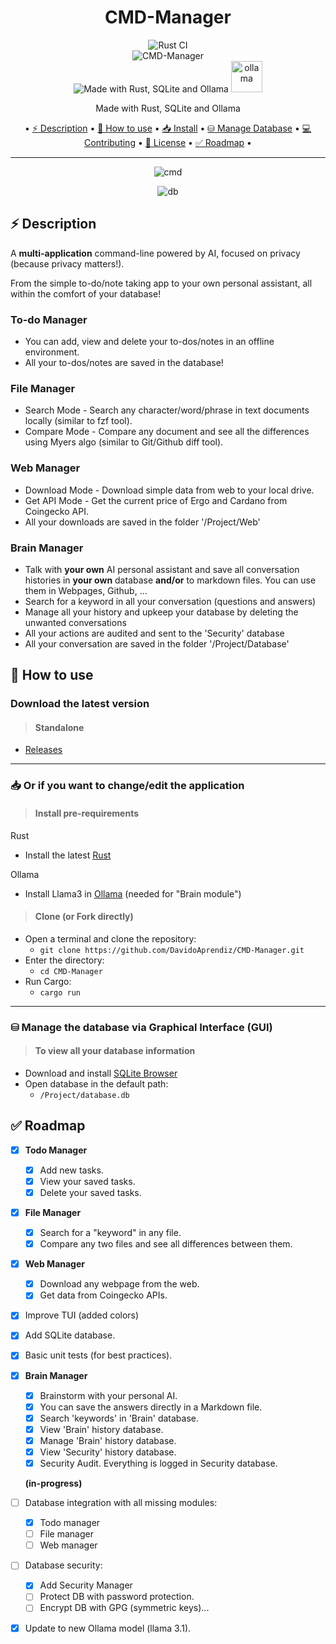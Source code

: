 <h1 align="center">CMD-Manager</h1>

<div align="center">
<img alt="Rust CI" src="https://github.com/DavidoAprendiz/Rust-in-Progress/actions/workflows/rust.yml/badge.svg">
<br>
<img alt="CMD-Manager" src="https://img.shields.io/badge/CMD_Manager-v0.4.1-blue">
<br>
<img alt="Made with Rust, SQLite and Ollama" src="https://skillicons.dev/icons?i=rust,sqlite">
<img alt="ollama" height="50px" src="https://github.com/ollama/ollama/assets/3325447/0d0b44e2-8f4a-4e99-9b52-a5c1c741c8f7">

<a>Made with Rust, SQLite and Ollama</a>

<div align="center">
• <a href="#-description">⚡ Description</a> •
  <a href="#-how-to-use">🚀 How to use</a> •
  <a href="#-or-if-you-want-to-changeedit-the-application">📥 Install</a> •
  <a href="#-manage-the-database-via-graphical-interface-gui">⛁ Manage Database</a> •
  <a href="https://github.com/DavidoAprendiz/CMD-Manager/blob/main/CONTRIBUTING.md">💻 Contributing</a> •
  <a href="https://github.com/DavidoAprendiz/CMD-Manager/blob/main/LICENSE">📃 License</a> •
  <a href="#-Roadmap">✅ Roadmap</a> •
</div>

---

![cmd](https://github.com/DavidoAprendiz/CMD-Manager/assets/21132833/fb8dcfe3-9e21-49c1-aab9-b73984f29e54)

![db](https://github.com/user-attachments/assets/e34ee34b-3cc1-41d3-83aa-ee33c6ce75fe)

</div>

## ⚡ Description

A **multi-application** command-line powered by AI, focused on privacy (because privacy matters!).

From the simple to-do/note taking app to your own personal assistant, all within the comfort of your database!

### **To-do Manager**

- You can add, view and delete your to-dos/notes in an offline environment.
- All your to-dos/notes are saved in the database!

### **File Manager**

- Search Mode - Search any character/word/phrase in text documents locally (similar to fzf tool).
- Compare Mode - Compare any document and see all the differences using Myers algo (similar to Git/Github diff tool).

### **Web Manager**

- Download Mode - Download simple data from web to your local drive.
- Get API Mode - Get the current price of Ergo and Cardano from Coingecko API.
- All your downloads are saved in the folder '/Project/Web'

### **Brain Manager**

- Talk with **your own** AI personal assistant and save all conversation histories in **your own** database **and/or** to markdown files. You can use them in Webpages, Github, ...
- Search for a keyword in all your conversation (questions and answers)
- Manage all your history and upkeep your database by deleting the unwanted conversations
- All your actions are audited and sent to the 'Security' database
- All your conversation are saved in the folder '/Project/Database'

## 🚀 How to use

### Download the latest version

> #### Standalone

- [Releases](https://github.com/DavidoAprendiz/CMD-Manager/releases)

---

### 📥 Or if you want to change/edit the application

> #### Install pre-requirements

Rust

- Install the latest [Rust](https://www.rust-lang.org/learn/get-started)

Ollama

- Install Llama3 in [Ollama](https://ollama.com/)
  (needed for "Brain module")

> #### Clone (or Fork directly)

- Open a terminal and clone the repository:
  - `git clone https://github.com/DavidoAprendiz/CMD-Manager.git`
- Enter the directory:
  - `cd CMD-Manager`
- Run Cargo:
  - `cargo run`

---

### ⛁ Manage the database via Graphical Interface (GUI)

> #### To view all your database information

- Download and install [SQLite Browser](https://sqlitebrowser.org/)
- Open database in the default path:
  - `/Project/database.db`

## ✅ Roadmap

- [X] **Todo Manager**
  - [X] Add new tasks.
  - [X] View your saved tasks.
  - [X] Delete your saved tasks.
- [X] **File Manager**
  - [X] Search for a "keyword" in any file.
  - [X] Compare any two files and see all differences between them.
- [X] **Web Manager**
  - [X] Download any webpage from the web.
  - [X] Get data from Coingecko APIs.
- [X] Improve TUI (added colors)
- [X] Add SQLite database.
- [X] Basic unit tests (for best practices).
- [X] **Brain Manager**
  - [X] Brainstorm with your personal AI.
  - [X] You can save the answers directly in a Markdown file.
  - [X] Search 'keywords' in 'Brain' database.
  - [X] View 'Brain' history database.
  - [X] Manage 'Brain' history database.
  - [X] View 'Security' history database.
  - [X] Security Audit. Everything is logged in Security database.

  **(in-progress)**

- [ ] Database integration with all missing modules:
  - [X] Todo manager
  - [ ] File manager
  - [ ] Web manager
- [ ] Database security:
  - [X] Add Security Manager
  - [ ] Protect DB with password protection.
  - [ ] Encrypt DB with GPG (symmetric keys)...
- [X] Update to new Ollama model (llama 3.1).
